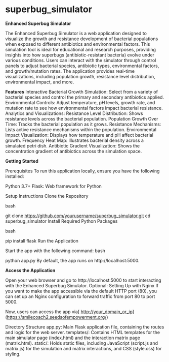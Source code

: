 # superbug_simulator
**Enhanced Superbug Simulator**

The Enhanced Superbug Simulator is a web application designed to visualize the growth and resistance development of bacterial populations when exposed to different antibiotics and environmental factors. This simulation tool is ideal for educational and research purposes, providing insights into how superbugs (antibiotic-resistant bacteria) evolve under various conditions. Users can interact with the simulator through control panels to adjust bacterial species, antibiotic types, environmental factors, and growth/mutation rates. The application provides real-time visualizations, including population growth, resistance level distribution, environmental impact, and more.

**Features**
Interactive Bacterial Growth Simulation: Select from a variety of bacterial species and control the primary and secondary antibiotics applied.
Environmental Controls: Adjust temperature, pH levels, growth rate, and mutation rate to see how environmental factors impact bacterial resistance.
Analytics and Visualizations:
Resistance Level Distribution: Shows resistance levels across the bacterial population.
Population Growth Over Time: Tracks the bacterial population as it grows.
Resistance Mechanisms: Lists active resistance mechanisms within the population.
Environmental Impact Visualization: Displays how temperature and pH affect bacterial growth.
Frequency Heat Map: Illustrates bacterial density across a simulated petri dish.
Antibiotic Gradient Visualization: Shows the concentration gradient of antibiotics across the simulation space.

**Getting Started**

Prerequisites
To run this application locally, ensure you have the following installed:

Python 3.7+
Flask: Web framework for Python

Setup Instructions
Clone the Repository

bash

git clone https://github.com/yourusername/superbug_simulator.git
cd superbug_simulator
Install Required Python Packages

bash

pip install flask
Run the Application

Start the app with the following command:
bash

python app.py
By default, the app runs on http://localhost:5000.

**Access the Application**

Open your web browser and go to http://localhost:5000 to start interacting with the Enhanced Superbug Simulator.
Optional: Setting Up with Nginx
If you want to make the app accessible via the default HTTP port (80), you can set up an Nginx configuration to forward traffic from port 80 to port 5000.

Now, users can access the app via[ [http://your_domain_or_ip](https://smilecoach2.seedsofempowerment.org)](https://smilecoach2.seedsofempowerment.org/)

Directory Structure
app.py: Main Flask application file, containing the routes and logic for the web server.
templates/: Contains HTML templates for the main simulator page (index.html) and the interaction matrix page (matrix.html).
static/: Holds static files, including JavaScript (script.js and matrix.js) for the simulation and matrix interactions, and CSS (style.css) for styling.

